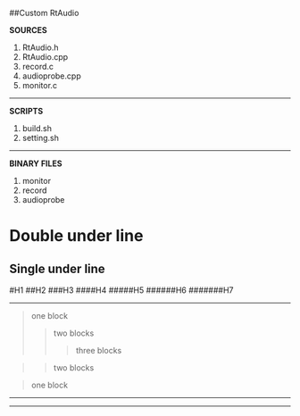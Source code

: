
##Custom RtAudio

**SOURCES**

1. RtAudio.h
2. RtAudio.cpp
3. record.c
4. audioprobe.cpp
5. monitor.c

---

**SCRIPTS**

1. build.sh
2. setting.sh

---

**BINARY FILES**

1. monitor
2. record
3. audioprobe

Double under line
=================

Single under line
-----------------

#H1
##H2
###H3
####H4
#####H5
######H6
#######H7

* * *

> one block
> >  two blocks
> > > three blocks

> > two blocks

> one block

---

***********

